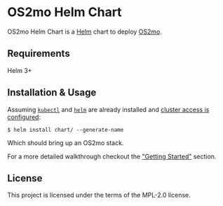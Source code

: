 <!--
SPDX-FileCopyrightText: 2021 Magenta ApS <https://magenta.dk>
SPDX-License-Identifier: MPL-2.0
-->

# OS2mo Helm Chart

OS2mo Helm Chart is a <a href="https://helm.sh/">Helm</a> chart to deploy 
<a href="https://os2mo.readthedocs.io/">OS2mo</a>.

## Requirements

Helm 3+

## Installation & Usage

Assuming <a href="https://kubernetes.io/docs/tasks/tools/">`kubectl`</a> and
<a href="https://helm.sh/docs/intro/install/#helm">`helm`</a> are already installed
and <a href="https://kubernetes.io/docs/tasks/access-application-cluster/access-cluster/">cluster access is configured</a>:

```console
$ helm install chart/ --generate-name
```

Which should bring up an OS2mo stack.

For a more detailed walkthrough checkout the ["Getting Started"](GettingStarted.md) section.

## License

This project is licensed under the terms of the MPL-2.0 license.
